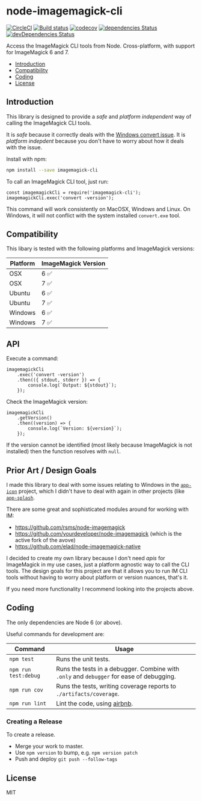 # node-imagemagick-cli

[![CircleCI](https://circleci.com/gh/dwmkerr/node-imagemagick-cli.svg?style=shield)](https://circleci.com/gh/dwmkerr/node-imagemagick-cli) [![Build status](https://ci.appveyor.com/api/projects/status/uwggloq6ooxq1vtj?svg=true)](https://ci.appveyor.com/project/dwmkerr/node-imagemagick-cli) [![codecov](https://codecov.io/gh/dwmkerr/node-imagemagick-cli/branch/master/graph/badge.svg)](https://codecov.io/gh/dwmkerr/node-imagemagick-cli) [![dependencies Status](https://david-dm.org/dwmkerr/node-imagemagick-cli/status.svg)](https://david-dm.org/dwmkerr/node-imagemagick-cli) [![devDependencies Status](https://david-dm.org/dwmkerr/node-imagemagick-cli/dev-status.svg)](https://david-dm.org/dwmkerr/node-imagemagick-cli?type=dev)

Access the ImageMagick CLI tools from Node. Cross-platform, with support for ImageMagick 6 and 7.

- [Introduction](#introduction)
- [Compatibility](#compatibility)
- [Coding](#coding)
- [License](#license)

## Introduction

This library is designed to provide a *safe* and *platform independent* way of calling the ImageMagick CLI tools.

It is *safe* because it correctly deals with the [Windows convert issue](http://www.imagemagick.org/Usage/windows/#convert_issue). It is *platform indepdent* because you don't have to worry about how it deals with the issue.

Install with npm:

```bash
npm install --save imagemagick-cli
```

To call an ImageMagick CLI tool, just run:

```node
const imagemagickCli = require('imagemagick-cli');
imagemagickCli.exec('convert -version');
```

This command will work consistently on MacOSX, Windows and Linux. On Windows, it will not conflict with the system installed `convert.exe` tool.

## Compatibility

This libary is tested with the following platforms and ImageMagick versions:

| Platform          | ImageMagick Version |
|-------------------|---------------------|
| OSX               | 6  ✅               |
| OSX               | 7  ✅               |
| Ubuntu            | 6  ✅               |
| Ubuntu            | 7  ✅               |
| Windows           | 6  ✅               |
| Windows           | 7  ✅               |

## API

Execute a command:

```node
imagemagickCli
    .exec('convert -version')
    .then(({ stdout, stderr }) => {
        console.log(`Output: ${stdout}`);
    });
```

Check the ImageMagick version:

```node
imagemagickCli
    .getVersion()
    .then((version) => {
        console.log(`Version: ${version}`);
    });
```

If the version cannot be identified (most likely because ImageMagick is not installed) then the function resolves with `null`.

## Prior Art / Design Goals

I made this library to deal with some issues relating to Windows in the [`app-icon`](https://github.com/dwmkerr/app-icon) project, which I didn't have to deal with again in other projects (like [`app-splash`](https://github.com/dwmkerr/app-splash).

There are some great and sophisticated modules around for working with IM:

- https://github.com/rsms/node-imagemagick
- https://github.com/yourdeveloper/node-imagemagick (which is the active fork of the avove)
- https://github.com/elad/node-imagemagick-native

I decided to create my own library because I don't need *apis* for ImageMagick in my use cases, just a platform agnostic way to call the CLI tools. The design goals for this project are that it allows you to run IM CLI tools without having to worry about platform or version nuances, that's it.

If you need more functionality I recommend looking into the projects above.

## Coding

The only dependencies are Node 6 (or above).

Useful commands for development are:

| Command | Usage |
|---------|-------|
| `npm test` | Runs the unit tests. |
| `npm run test:debug` | Runs the tests in a debugger. Combine with `.only` and `debugger` for ease of debugging. |
| `npm run cov` | Runs the tests, writing coverage reports to `./artifacts/coverage`. |
| `npm run lint` | Lint the code, using [airbnb](https://github.com/airbnb/javascript/tree/master/packages/eslint-config-airbnb). |

### Creating a Release

To create a release.

- Merge your work to master.
- Use `npm version` to bump, e.g. `npm version patch`
- Push and deploy `git push --follow-tags`

## License

MIT
